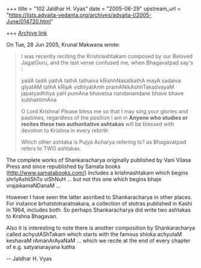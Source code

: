 +++
title = "102 Jaldhar H. Vyas"
date = "2005-06-29"
upstream_url = "https://lists.advaita-vedanta.org/archives/advaita-l/2005-June/014720.html"

+++
[Archive link](https://lists.advaita-vedanta.org/archives/advaita-l/2005-June/014720.html)

On Tue, 28 Jun 2005, Krunal Makwana wrote:

> I was recently reciting the Krishnashtakam composed by our Beloved JagatGuru, 
> and the last verse confused me, when Bhagavatpad say's :
>
> yadA tadA yathA tathA tathaiva kRishhNasatkathA
> mayA sadaiva gIyatAM tathA kRipA vidhIyatAmh
> pramANikAshhTakadvayaM japatyadhItya yaH pumAna
> bhavetsa nandanandane bhave bhave subhaktimAna
>
> O Lord Krishna! Please bless me so that I may sing your
> glories and pastimes, regardless of the position I am in
> **Anyone who studies or recites these two authoritative ashtakas**
> will be blessed with devotion to Krishna in every rebirth
>
> Which other ashtaka is Pujya Acharya refering to? as Bhagavatpad refers to 
> TWO ashtakas.
>

The complete works of Shankaracharya originally published by Vani Vilasa 
Press and since republished by Samata books (http://www.samatabooks.com/) 
includes a krishnashtakam which begins shrIyAshliShTo viShNuH ... but not 
this one which begins bhaje vrajaikamaNDanaM ...

However I have seen the latter ascribed to Shankaracharya in other places. 
For instance brhatstotraratnakara,  a collection of stotras published in 
Kashi in 1964, includes both.  So perhaps Shankaracharya did write two 
ashtakas to Krshna Bhagavan.

Also it is interesting to note there is another composition by 
Shankaracharya called achyutAShTakam which starts with the famous shloka 
achyutaM keshavaM rAmanArAyaNaM ... which we recite at the end of every 
chapter of e.g. satyanarayana katha

-- 
Jaldhar H. Vyas <jaldhar at braincells.com>

